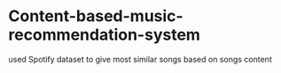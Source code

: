 # Content-based-music-recommendation-system
used Spotify dataset to give most similar songs based on songs content
